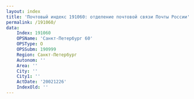 ```yaml
---
layout: index
title: 'Почтовый индекс 191060: отделение почтовой связи Почты России'
permalink: /191060/
data:
    Index: 191060
    OPSName: 'Санкт-Петербург 60'
    OPSType: О
    OPSSubm: 190999
    Region: Санкт-Петербург
    Autonom: ''
    Area: ''
    City: ''
    City1: ''
    ActDate: '20021226'
    IndexOld: ''
---
```


